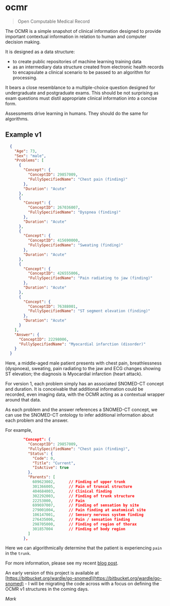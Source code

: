 # ocmr

> Open Computable Medical Record


The OCMR is a simple snapshot of clinical information designed to provide important contextual information in relation to human and computer decision making.

It is designed as a data structure:

* to create public repositories of machine learning training data
* as an intermediary data structure created from electronic health records to encapsulate a clinical scenario to be passed to an algorithm for processing.


It bears a close resemblance to a multiple-choice question designed for undergraduate and postgraduate exams. This should be not surprising as exam questions must distil appropriate clinical information into a concise form. 

Assessments drive learning in humans. They should do the same for algorithms.

## Example v1

```json
  {
    "Age": 73,
    "Sex": "male",
    "Problems": [
      {
        "Concept": {
          "ConceptID": 29857009,
          "FullySpecifiedName": "Chest pain (finding)"
        },
        "Duration": "Acute"
      },
      {
        "Concept": {
          "ConceptID": 267036007,
          "FullySpecifiedName": "Dyspnea (finding)"
        },
        "Duration": "Acute"
      },
      {
        "Concept": {
          "ConceptID": 415690000,
          "FullySpecifiedName": "Sweating (finding)"
        },
        "Duration": "Acute"
      },
      {
        "Concept": {
          "ConceptID": 426555006,
          "FullySpecifiedName": "Pain radiating to jaw (finding)"
        },
        "Duration": "Acute"
      },
      {
        "Concept": {
          "ConceptID": 76388001,
          "FullySpecifiedName": "ST segment elevation (finding)"
        },
        "Duration": "Acute"
      }
    ],
    "Answer": {
      "ConceptID": 22298006,
      "FullySpecifiedName": "Myocardial infarction (disorder)"
    }
  }
```

Here, a middle-aged male patient presents with chest pain, breathlessness (dyspnoea), sweating, pain radiating to the jaw and ECG changes showing ST elevation; the diagnosis is Myocardial infarction (heart attack). 

For version 1, each problem simply has an associated SNOMED-CT concept and duration. It is conceivable that additional information could be recorded, even imaging data, with the OCMR acting as a contextual wrapper around that data.

As each problem and the answer references a SNOMED-CT concept, we can use the SNOMED-CT ontology to infer additional information about each problem and the answer. 

For example,

```json
        "Concept": {
          "ConceptID": 29857009,
          "FullySpecifiedName": "Chest pain (finding)",
          "Status": {
            "Code": 0,
            "Title": "Current",
            "IsActive": true
          },
          "Parents": [
            609623002,      // Finding of upper trunk
            301366005,      // Pain of truncal structure
            404684003,      // Clinical finding
            302292003,      // Finding of trunk structure
            22253000,       // Pain
            699697007,      // Finding of sensation by site
            279001004,      // Pain finding at anatomical site
            106147001,      // Sensory nervous system finding
            276435006,      // Pain / sensation finding
            298705000,      // Finding of region of thorax
            301857004       // Finding of body region
          ]
        },
```
Here we can algorithmically determine that the patient is experiencing `pain` in the `trunk`.

For more information, please see my recent [blog post](https://wardle.org/machine-learning/2017/12/17/diagnostic-inference.html).

An early version of this project is available at [https://bitbucket.org/wardle/go-snomed](https://bitbucket.org/wardle/go-snomed) - I will be migrating the code across with a focus on defining the OCMR v1 structures in the coming days.

*Mark*